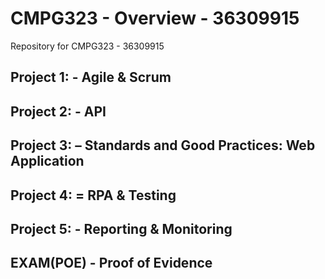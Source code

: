 # CMPG323 - Overview - 36309915
Repository for CMPG323 - 36309915

## Project 1: - Agile & Scrum


## Project 2: - API


## Project 3: – Standards and Good Practices: Web Application

 
## Project 4: = RPA & Testing


## Project 5: - Reporting & Monitoring


## EXAM(POE) - Proof of Evidence

